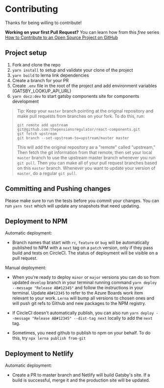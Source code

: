 # Contributing

Thanks for being willing to contribute!

**Working on your first Pull Request?** You can learn how from this _free_
series [How to Contribute to an Open Source Project on GitHub][egghead]

## Project setup

1. Fork and clone the repo
2. `yarn install` to setup and validate your clone of the project
3. `yarn build` to lerna link dependencies
4. Create a branch for your PR
5. Create `.env` file in the root of the project and add environment variables (GATSBY_LOOKUP_API_URL)
6. `yarn docz:dev` to start gatsby components site for components development

> Tip: Keep your `master` branch pointing at the original repository and make
> pull requests from branches on your fork. To do this, run:
>
> ```
> git remote add upstream git@github.com:thepensionsregulator/react-components.git
> git fetch upstream
> git branch --set-upstream-to=upstream/master master
> ```
>
> This will add the original repository as a "remote" called "upstream," Then
> fetch the git information from that remote, then set your local `master`
> branch to use the upstream master branch whenever you run `git pull`. Then you
> can make all of your pull request branches based on this `master` branch.
> Whenever you want to update your version of `master`, do a regular `git pull`.

## Committing and Pushing changes

Please make sure to run the tests before you commit your changes. You can run
`yarn test` which will update any snapshots that need updating.

[issues]: https://github.com/thepensionsregulator/react-components/issues
[egghead]: https://egghead.io/courses/how-to-contribute-to-an-open-source-project-on-github

## Deployment to NPM

Automatic deployment:

- Branch names that start with `rc`, `feature` or `bug` will be automatically published to NPM with a `next` tag on a `patch` version, only if they pass build and tests on CircleCI. The status of deployment will be visible on a pull request.

Manual deployment: 

- When you're ready to deploy `minor` or `major` versions you can do so from updated `develop` branch in your terminal running command `yarn deploy --message "Release AB#12345"` and follow the instructions in your terminal. Update `AB#12345` to refer to the Azure Boards work item relevant to your work. `Lerna` will bump all versions to chosen ones and will push git refs to Github and new packages to the NPM registry.

- If CircleCI doesn't automatically publish, you can also run `yarn deploy --message "Release AB#12345" --dist-tag next` locally to add the `next` tag.

- Sometimes, you need github to publish to npm on your behalf. To do this, try `npx lerna publish from-git`

## Deployment to Netlify

Automatic deployment:

- Create a PR to master branch and Netlify will build Gatsby's site. If a build is successful, merge it and the production site will be updated.

